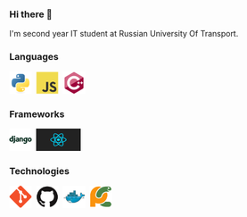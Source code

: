 ### Hi there 👋

I'm second year IT student at Russian University Of Transport. 

### Languages

<div>
  <img src="img/python.svg" title="Python" width="40" height="40"/>&nbsp;
  <img src="img/javascript.svg" title="Java" width="40" height="40"/>&nbsp;
  <img src="img/cplusplus.svg" title="C++" width="40" height="40"/>&nbsp;

</div>

### Frameworks

<div>
  <img src="img/django.svg" title="Django" width="40" height="40"/>&nbsp;
  <img src="img/react-framework-logo.jpg" width="80" height="40"/>&nbsp;
</div>

### Technologies

<div>
  <img src="img/git.svg" title="Git" width="40" height="40"/>&nbsp;
  <img src="img/github.svg" title="GitHub" width="40" height="40"/>&nbsp;
  <img src="img/docker.svg" title="Docker" width="40" height="40"/>&nbsp;
  <img src="img/pycharm.svg" title="PyCharm" width="40" height="40"/>&nbsp;
</div>
